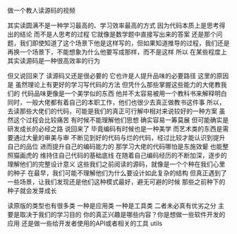 做一个教人读源码的视频

其实读圆满不是一种学习最高的、学习效率最高的方式 因为代码本质上是思考得出的结论 而不是人思考的过程 它就像是数学题中直接写出来的答案 还是那个问题，我们即使知道了这个场景下他是这样写的，但如果知道推导的过程，我们还是再换一个场景下，不能想象为什么他要写成那样，而不是这样
所以 在某些程度上 其实读源码是一种很高效率的行为

但又说回来了 读源码又还是很必要的 它也许是人提升品味的必要路径 这里的原因是 虽然理论上有更好的学习写代码的方法 但凭什么那些掌握这些能力的大佬教我们的 代码品味更像是一个美学似的东西 他并不太容易被用一个教科书来解释明白 同时，一般大佬都有着自己的本职工作，他们也很少去真正做教书这件事
所以，去读那些大佬们的代码，可能是我们的真正可行解中相对来说较好的一种方案 虽然这个过程会比较痛苦 有时候不能理解他们思想 确实容易一筹莫展 但可能确实是研发成长的必经之路
说回来了 毕竟编码有时候也是一种美学 而艺术类的东西是需要通过大量的审美与审 不断见到好的代码与烂的代码，经过比较才能认识到提升自己的品位 进而提升自己的编码能力的 那学习大佬的代码哪怕是东施效颦 也能整照猫画虎的 维持住自己代码的基础底线 在随着自己编码经历的不断加深，逐步的理解他们的完整设计意义
这些我们之前阅读的源码，就像是一个个种在我们心里的种子 在最早，我们可能不理解他们为什么要设计如此复杂的结构 但真正遇到了一些场景，让我们发现还是他们这种模式最好，避无可避的时候 那些之前种下的种子就会发芽成长

读原版的类型也有很多类
一种是应用类
一种是工具类
二者未必真有优劣之分 主要是取决于我们的学习目的 你的真正兴趣是哪些内容？你是想做一些软件开发的应用 还是做一些给开发者使用的API或者相关的工具 utils